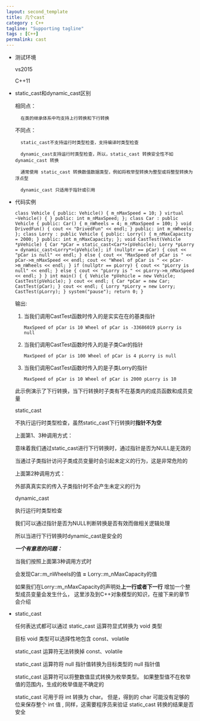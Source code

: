 ```yaml
---
layout: second_template
title: 几个cast
category : C++
tagline: "Supporting tagline"
tags : [C++]
permalink: cast
---
```


* 测试环境
	
	vs2015

	C++11	

* static_cast和dynamic_cast区别

	相同点：
	
		在类的继承体系中均支持上行转换和下行转换 

	不同点：
	
		static_cast不支持运行时类型检查，支持编译时类型检查
		
		dynamic_cast支持运行时类型检查，所以，static_cast 转换安全性不如 dynamic_cast 转换
		
		通常使用 static_cast 转换数值数据类型，例如将枚举型转换为整型或将整型转换为浮点型

		dynamic_cast 只适用于指针或引用

* 代码实例
	
	`
	class Vehicle
	{
	public:
		Vehicle()
		{
			m_nMaxSpeed = 10;
		}
		virtual ~Vehicle()
		{
		}
	public:
		int m_nMaxSpeed;
	};
	class Car : public Vehicle
	{
	public:
		Car()
		{
			m_nWheels = 4;
			m_nMaxSpeed = 100;
		}
		void DrivedFun()
		{
			cout << "DrivedFun" << endl;
		}
	public:
		int m_nWheels;
	};
	class Lorry : public Vehicle
	{
	public:
		Lorry()
		{
			m_nMaxCapacity = 2000;
		}
	public:
		int m_nMaxCapacity;
	};
	void CastTest(Vehicle *pVehicle)
	{
		Car *pCar = static_cast<Car*>(pVehicle);
		Lorry *pLorry = dynamic_cast<Lorry*>(pVehicle);
		if (nullptr == pCar)
		{
			cout << "pCar is null" << endl;
		}
		else
		{
			cout << "MaxSpeed of pCar is " << pCar->m_nMaxSpeed << endl;
			cout << "Wheel of pCar is " << pCar->m_nWheels << endl;
		}
		if (nullptr == pLorry)
		{
			cout << "pLorry is null" << endl;
		}
		else
		{
			cout << "pLorry is " << pLorry->m_nMaxSpeed << endl;
		}
	}
	int main()
	{
		{
			Vehicle *pVehicle = new Vehicle;
			CastTest(pVehicle);
		}
		cout << endl;
		{
			Car *pCar = new Car;
			CastTest(pCar);
		}
		cout << endl;
		{
			Lorry *pLorry = new Lorry;
			CastTest(pLorry);
		}
		system("pause");
		return 0;
	}
	`

	输出:

	1. 当我们调用CastTest函数时传入的是实实在在的基类指针

		`
		MaxSpeed of pCar is 10
		Wheel of pCar is -33686019
		pLorry is null
		`
	2. 当我们调用CastTest函数时传入的是子类Car的指针

		`
		MaxSpeed of pCar is 100
		Wheel of pCar is 4
		pLorry is null
		`
	3. 当我们调用CastTest函数时传入的是子类Lorry的指针

		`
		MaxSpeed of pCar is 10
		Wheel of pCar is 2000
		pLorry is 10
		`

	此示例演示了下行转换，当下行转换时子类有不在基类内的成员函数和成员变量

	static_cast 

	不执行运行时类型检查，虽然static_cast下行转换时**指针不为空**

	上面第1、3种调用方式：

	意味着我们通过static_cast进行下行转换时，通过指针是否为NULL是无效的

	当通过子类指针访问子类成员变量时会引起未定义的行为，这是非常危险的

	上面第2种调用方式：

	外部真真实实的传入子类指针时不会产生未定义的行为

	dynamic_cast

	执行运行时类型检查

	我们可以通过指针是否为NULL判断转换是否有效而做相关逻辑处理

	所以当进行下行转换时dynamic_cast是安全的

	***一个有意思的问题：***

	当我们按照上面第3种调用方式时

	会发现Car::m_nWheels的值 **=** Lorry::m_nMaxCapacity的值

	如果我们在Lorry::m_nMaxCapacity的声明处**上一行或者下一行**
	增加一个整型成员变量会发生什么，
	这里涉及到C++对象模型的知识，在接下来的章节会介绍

* static_cast

	任何表达式都可以通过 static_cast 运算符显式转换为 void 类型

	目标 void 类型可以选择性地包含 const、volatile

	static_cast 运算符无法转换掉 const、volatile

	static_cast 运算符将 null 指针值转换为目标类型的 null 指针值

	static_cast 运算符可以将整数值显式转换为枚举类型。 如果整型值不在枚举值的范围内，生成的枚举值是不确定的

	static_cast 可用于将 int 转换为 char。 但是，得到的 char 可能没有足够的位来保存整个 int 值 ,
	同样，这需要程序员来验证 static_cast 转换的结果是否安全

